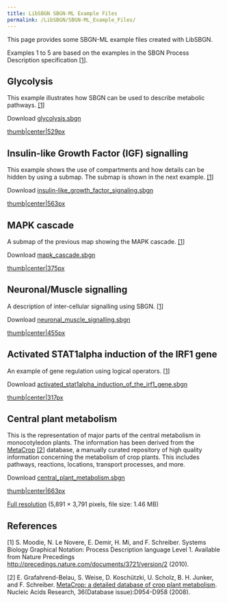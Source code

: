 ```yaml
---
title: LibSBGN SBGN-ML Example Files
permalink: /LibSBGN/SBGN-ML_Example_Files/
---
```


This page provides some SBGN-ML example files created with LibSBGN.

Examples 1 to 5 are based on the examples in the SBGN Process Description specification [\[1](/#1 "wikilink")\].

Glycolysis
----------

This example illustrates how SBGN can be used to describe metabolic pathways. [\[1](/#1 "wikilink")\]

Download [glycolysis.sbgn](https://libsbgn.svn.sourceforge.net/svnroot/libsbgn/tags/milestone1/example-files/glycolysis.sbgn)

[thumb|center|529px](/Image:LibSBGN_Glycolysis.png "wikilink")

Insulin-like Growth Factor (IGF) signalling
-------------------------------------------

This example shows the use of compartments and how details can be hidden by using a submap. The submap is shown in the next example. [\[1](/#1 "wikilink")\]

Download [insulin-like_growth_factor_signaling.sbgn](https://libsbgn.svn.sourceforge.net/svnroot/libsbgn/tags/milestone1/example-files/insulin-like_growth_factor_signaling.sbgn)

[thumb|center|563px](/Image:LibSBGN_Insulin-like_Growth_Factor_signalling.png "wikilink")

MAPK cascade
------------

A submap of the previous map showing the MAPK cascade. [\[1](/#1 "wikilink")\]

Download [mapk_cascade.sbgn](https://libsbgn.svn.sourceforge.net/svnroot/libsbgn/tags/milestone1/example-files/mapk_cascade.sbgn)

[thumb|center|375px](/Image:LibSBGN_MAPK_cascade.png "wikilink")

Neuronal/Muscle signalling
--------------------------

A description of inter-cellular signalling using SBGN. [\[1](/#1 "wikilink")\]

Download [neuronal_muscle_signalling.sbgn](https://libsbgn.svn.sourceforge.net/svnroot/libsbgn/tags/milestone1/example-files/neuronal_muscle_signalling.sbgn)

[thumb|center|455px](/Image:LibSBGN_Neuronal_Muscle_signalling.png "wikilink")

Activated STAT1alpha induction of the IRF1 gene
-----------------------------------------------

An example of gene regulation using logical operators. [\[1](/#1 "wikilink")\]

Download [activated_stat1alpha_induction_of_the_irf1_gene.sbgn](https://libsbgn.svn.sourceforge.net/svnroot/libsbgn/tags/milestone1/example-files/activated_stat1alpha_induction_of_the_irf1_gene.sbgn)

[thumb|center|317px](/Image:LibSBGN_Activated_STAT1alpha_induction_of_the_IRF1_gene.png "wikilink")

Central plant metabolism
------------------------

This is the representation of major parts of the central metabolism in monocotyledon plants. The information has been derived from the [MetaCrop](http://metacrop.ipk-gatersleben.de) [\[2](/#2 "wikilink")\] database, a manually curated repository of high quality information concerning the metabolism of crop plants. This includes pathways, reactions, locations, transport processes, and more.

Download [central_plant_metabolism.sbgn](https://libsbgn.svn.sourceforge.net/svnroot/libsbgn/tags/milestone1/example-files/central_plant_metabolism.sbgn)

[thumb|center|663px](/Image:LibSBGN_Central_plant_metabolism_small.png "wikilink")

[Full resolution‎](http://www.sbgn.org/images/8/80/LibSBGN_Central_plant_metabolism.png) (5,891 × 3,791 pixels, file size: 1.46 MB)

References
----------

<span id="1">\[1\]</span> S. Moodie, N. Le Novere, E. Demir, H. Mi, and F. Schreiber. Systems Biology Graphical Notation: Process Description language Level 1. Available from Nature Precedings <http://precedings.nature.com/documents/3721/version/2> (2010).

<span id="2">\[2\]</span> E. Grafahrend-Belau, S. Weise, D. Koschützki, U. Scholz, B. H. Junker, and F. Schreiber. [MetaCrop: a detailed database of crop plant metabolism](http://nar.oxfordjournals.org/cgi/content/full/36/suppl_1/D954). Nucleic Acids Research, 36(Database issue):D954-D958 (2008).